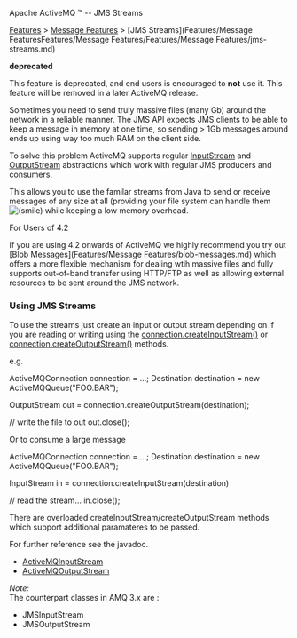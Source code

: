 Apache ActiveMQ ™ -- JMS Streams 

[Features](features.md) > [Message Features](FeaturesFeatures/Features/message-features.md) > [JMS Streams](Features/Message FeaturesFeatures/Message Features/Features/Message Features/jms-streams.md)


**deprecated**

This feature is deprecated, and end users is encouraged to **not** use it. This feature will be removed in a later ActiveMQ release.

Sometimes you need to send truly massive files (many Gb) around the network in a reliable manner. The JMS API expects JMS clients to be able to keep a message in memory at one time, so sending > 1Gb messages around ends up using way too much RAM on the client side.

To solve this problem ActiveMQ supports regular [InputStream](http://java.sun.com/j2se/1.4.2/docs/api/java/io/InputStream.html) and [OutputStream](http://java.sun.com/j2se/1.4.2/docs/api/java/io/OutputStream.html) abstractions which work with regular JMS producers and consumers.

This allows you to use the familar streams from Java to send or receive messages of any size at all (providing your file system can handle them ![(smile)](https://cwiki.apache.org/confluence/s/en_GB/5997/6f42626d00e36f53fe51440403446ca61552e2a2.1/_/images/icons/emoticons/smile.png) while keeping a low memory overhead.

For Users of 4.2

If you are using 4.2 onwards of ActiveMQ we highly recommend you try out [Blob Messages](Features/Message Features/blob-messages.md) which offers a more flexible mechanism for dealing wtih massive files and fully supports out-of-band transfer using HTTP/FTP as well as allowing external resources to be sent around the JMS network.

### Using JMS Streams

To use the streams just create an input or output stream depending on if you are reading or writing using the [connection.createInputStream()](http://incubator.apache.org/activemq/maven/activemq-core/apidocs/org/apache/activemq/ActiveMQConnection.html#createInputStream(javax.jms.Destination)) or  
[connection.createOutputStream()](http://incubator.apache.org/activemq/maven/activemq-core/apidocs/org/apache/activemq/ActiveMQConnection.html#createOutputStream(javax.jms.Destination)) methods.

e.g.

ActiveMQConnection connection = ...;
Destination destination = new ActiveMQQueue("FOO.BAR");

OutputStream out = connection.createOutputStream(destination);

// write the file to out
out.close();

Or to consume a large message

ActiveMQConnection connection = ...;
Destination destination = new ActiveMQQueue("FOO.BAR");

InputStream in = connection.createInputStream(destination)

// read the stream...
in.close();

There are overloaded createInputStream/createOutputStream methods which support additional paramateres to be passed.

For further reference see the javadoc.

*   [ActiveMQInputStream](http://activemq.apache.org/maven/activemq-core/apidocs/org/apache/activemq/ActiveMQInputStream.html)
*   [ActiveMQOutputStream](http://activemq.apache.org/maven/activemq-core/apidocs/org/apache/activemq/ActiveMQOutputStream.html)

_Note:_  
The counterpart classes in AMQ 3.x are :

*   JMSInputStream
*   JMSOutputStream

